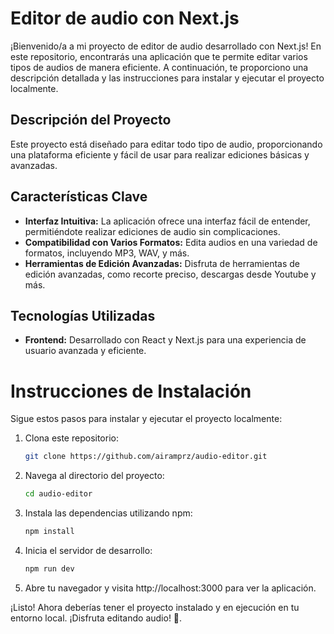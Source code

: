 # Editor de audio con Next.js

¡Bienvenido/a a mi proyecto de editor de audio desarrollado con Next.js! En este repositorio, encontrarás una aplicación que te permite editar varios tipos de audios de manera eficiente. A continuación, te proporciono una descripción detallada y las instrucciones para instalar y ejecutar el proyecto localmente.

## Descripción del Proyecto

Este proyecto está diseñado para editar todo tipo de audio, proporcionando una plataforma eficiente y fácil de usar para realizar ediciones básicas y avanzadas.

## Características Clave

- **Interfaz Intuitiva:** La aplicación ofrece una interfaz fácil de entender, permitiéndote realizar ediciones de audio sin complicaciones.
- **Compatibilidad con Varios Formatos:** Edita audios en una variedad de formatos, incluyendo MP3, WAV, y más.
- **Herramientas de Edición Avanzadas:** Disfruta de herramientas de edición avanzadas, como recorte preciso, descargas desde Youtube y más.

## Tecnologías Utilizadas

- **Frontend:** Desarrollado con React y Next.js para una experiencia de usuario avanzada y eficiente.

# Instrucciones de Instalación

Sigue estos pasos para instalar y ejecutar el proyecto localmente:

1. Clona este repositorio:
   ```bash
   git clone https://github.com/airamprz/audio-editor.git

2. Navega al directorio del proyecto:
   ```bash
   cd audio-editor

3. Instala las dependencias utilizando npm:
   ```bash
   npm install

4. Inicia el servidor de desarrollo:
   ```bash
   npm run dev

5. Abre tu navegador y visita http://localhost:3000 para ver la aplicación.

¡Listo! Ahora deberías tener el proyecto instalado y en ejecución en tu entorno local. ¡Disfruta editando audio! 🚀.
   
